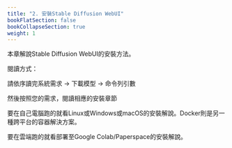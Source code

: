 ```yaml
---
title: "2. 安裝Stable Diffusion WebUI"
bookFlatSection: false
bookCollapseSection: true
weight: 1
---
```


本章解說Stable Diffusion WebUI的安裝方法。

閱讀方式：

請依序讀完系統需求 → 下載模型 → 命令列引數

然後按照您的需求，閱讀相應的安裝章節

要在自己電腦跑的就看Linux或Windows或macOS的安裝解說。Docker則是另一種跨平台的容器解決方案。

要在雲端跑的就看部署至Google Colab/Paperspace的安裝解說。
